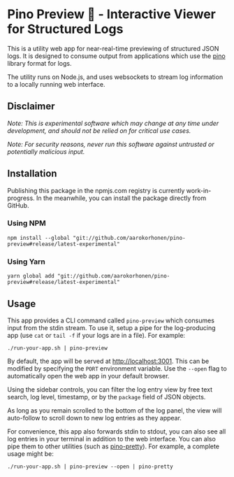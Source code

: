 # Pino Preview 🌲 - Interactive Viewer for Structured Logs

This is a utility web app for near-real-time previewing of structured JSON logs.
It is designed to consume output from applications which use the
[pino](https://github.com/pinojs/pino) library format for logs.

The utility runs on Node.js, and uses websockets to stream log information to a locally running web interface.

## Disclaimer

_Note: This is experimental software which may change at any time under development, and should not be relied on for critical use cases._

_Note: For security reasons, never run this software against untrusted or potentially malicious input._

## Installation

Publishing this package in the npmjs.com registry is currently work-in-progress. In the meanwhile, you can install the package directly from GitHub.

### Using NPM

```shell
npm install --global "git://github.com/aarokorhonen/pino-preview#release/latest-experimental"
```

### Using Yarn

```shell
yarn global add "git://github.com/aarokorhonen/pino-preview#release/latest-experimental"
```

## Usage

This app provides a CLI command called `pino-preview` which consumes input from the stdin stream. To use it, setup a pipe for the log-producing app (use `cat` or `tail -f` if your logs are in a file). For example:

```shell
./run-your-app.sh | pino-preview
```

By default, the app will be served at [http://localhost:3001](http://localhost:3001). This can be modified by specifying the `PORT` environment variable. Use the `--open` flag to automatically open the web app in your default browser.

Using the sidebar controls, you can filter the log entry view by free text search, log level, timestamp, or by the `package` field of JSON objects.

As long as you remain scrolled to the bottom of the log panel, the view will auto-follow
to scroll down to new log entries as they appear.

For convenience, this app also forwards stdin to stdout, you can also see all log entries in your terminal in addition to the web interface. You can also pipe them to other utilities (such as [pino-pretty](https://github.com/pinojs/pino-pretty)). For example, a complete usage might be:

```shell
./run-your-app.sh | pino-preview --open | pino-pretty
```

